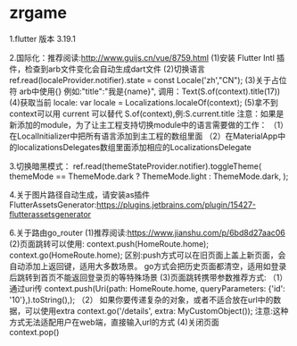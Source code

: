 # zrgame
1.flutter 版本  3.19.1

2.国际化：推荐阅读:http://www.guijs.cn/vue/8759.html 
       (1)安装 Flutter Intl 插件，检查到arb文件变化会自动生成dart文件
       (2)切换语言 ref.read(localeProvider.notifier).state = const Locale('zh',"CN");
       (3)关于占位符 
          arb中使用{} 例如:"title":"我是{name}",
          调用：Text(S.of(context).title(17))
       (4)获取当前 locale: 
          var locale = Localizations.localeOf(context);
       (5)拿不到 context可以用 current 可以替代 S.of(context),例:S.current.title
       注意：如果是新添加的module，为了让主工程支持切换module中的语言需要做的工作：
           （1）在LocalInitializer中把所有语言添加到主工程的数组里面
           （2）在MaterialApp中的localizationsDelegates数组里面添加相应的LocalizationsDelegate


3.切换暗黑模式：
ref.read(themeStateProvider.notifier).toggleTheme(
themeMode == ThemeMode.dark ? ThemeMode.light : ThemeMode.dark,
);


4.关于图片路径自动生成，请安装as插件
FlutterAssetsGenerator:https://plugins.jetbrains.com/plugin/15427-flutterassetsgenerator

6.关于路由go_router
    (1)推荐阅读:https://www.jianshu.com/p/6bd8d27aac06
    (2)页面跳转可以使用:
       context.push(HomeRoute.home);
       context.go(HomeRoute.home);
      区别:push方式可以在旧页面上盖上新页面，会自动添加上返回键，适用大多数场景。
          go方式会把历史页面都清空，适用如登录后跳转到首页不能返回登录页的等特殊场景
    (3)页面跳转携带参数推荐方式:
       （1）通过uri传
           context.push(Uri(path: HomeRoute.home, queryParameters: {'id': '10'},).toString(),);
       （2） 如果你要传递复杂的对象，或者不适合放在url中的数据，可以使用extra
           context.go('/details', extra: MyCustomObject());
           注意:这种方式无法适配用户在web端，直接输入url的方式
    (4)关闭页面   
        context.pop() 


        












